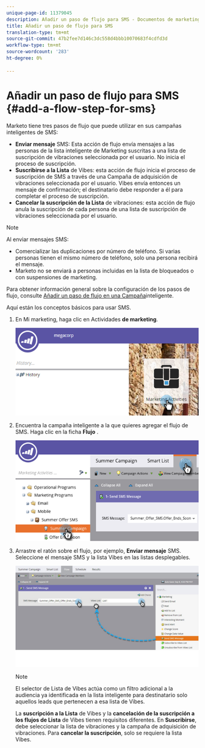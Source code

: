 ```yaml
---
unique-page-id: 11379045
description: Añadir un paso de flujo para SMS - Documentos de marketing - Documentación del producto
title: Añadir un paso de flujo para SMS
translation-type: tm+mt
source-git-commit: 47b2fee7d146c3dc558d4bbb10070683f4cdfd3d
workflow-type: tm+mt
source-wordcount: '283'
ht-degree: 0%

---
```



# Añadir un paso de flujo para SMS {#add-a-flow-step-for-sms}

Marketo tiene tres pasos de flujo que puede utilizar en sus campañas inteligentes de SMS:

* **Enviar mensaje** SMS: Esta acción de flujo envía mensajes a las personas de la lista inteligente de Marketing suscritas a una lista de suscripción de vibraciones seleccionada por el usuario. No inicia el proceso de suscripción.
* **Suscribirse a la Lista** de Vibes: esta acción de flujo inicia el proceso de suscripción de SMS a través de una Campaña de adquisición de vibraciones seleccionada por el usuario. Vibes envía entonces un mensaje de confirmación; el destinatario debe responder a él para completar el proceso de suscripción.
* **Cancelar la suscripción de la Lista** de vibraciones: esta acción de flujo anula la suscripción de cada persona de una lista de suscripción de vibraciones seleccionada por el usuario.

>[!NOTE]
>
>Al enviar mensajes SMS:
>
>* Comercializar las duplicaciones por número de teléfono. Si varias personas tienen el mismo número de teléfono, solo una persona recibirá el mensaje.
>* Marketo no se enviará a personas incluidas en la lista de bloqueados o con suspensiones de marketing.

>



Para obtener información general sobre la configuración de los pasos de flujo, consulte [Añadir un paso de flujo en una Campaña](../../../product-docs/core-marketo-concepts/smart-campaigns/flow-actions/add-a-flow-step-to-a-smart-campaign.md)inteligente.

Aquí están los conceptos básicos para usar SMS.

1. En Mi marketing, haga clic en Actividades **de marketing**.

   ![](assets/image2016-7-28-11-3a41-3a17.png)

1. Encuentra la campaña inteligente a la que quieres agregar el flujo de SMS. Haga clic en la ficha **Flujo** .

   ![](assets/image2016-7-28-11-3a43-3a41.png)

1. Arrastre el ratón sobre el flujo, por ejemplo, **Enviar mensaje** SMS. Seleccione el mensaje SMS y la lista Vibes en las listas desplegables.

   ![](assets/send-sms-message-hands.jpg)

   >[!NOTE]
   >
   >El selector de Lista de Vibes actúa como un filtro adicional a la audiencia ya identificada en la lista inteligente para destinatario solo aquellos leads que pertenecen a esa lista de Vibes.
   >
   >
   >La **suscripción a la Lista** de Vibes y la **cancelación de la suscripción a los flujos de Lista** de Vibes tienen requisitos diferentes. En **Suscribirse**, debe seleccionar la lista de vibraciones y la campaña de adquisición de vibraciones. Para **cancelar la suscripción**, solo se requiere la lista Vibes.

